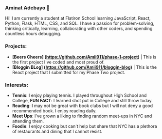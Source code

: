 ### Aminat Adebayo 👋
Hi! I am currently a student at Flatiron School learning JavaScript, React, Python, Flask, HTML, CSS, and SQL. I have a passion for problem-solving, thinking critically, learning, collaborating with other coders,  and spending countless hours debugging.  

### Projects:
- **[Beers Cheers] (https://github.com/Amii911/phase-1-project)** | This is the first project I've coded and most proud of. 
- **[Bloggin BLog] (https://github.com/Amii911/bloggin-blog)** |  This is the React project that I submitted for my Phase Two project. 

### Interests:
- **Tennis**: I enjoy playing tennis. I played throughout High School and College, **FUN FACT**: I learned shot put in College and still throw today. 
- **Reading**: I may not be great with book clubs but I will not deny a good recommended book. I enjoy reading daily.
- **Meet Ups**:  I've grown a liking to finding random meet-ups in NYC and attending them. 
- **Foodie**: I enjoy cooking but can't help but share that NYC has a plethora of restaurants and dining that I cannot resist.
